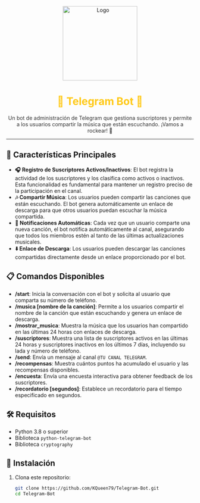<div align="center">
  <img src="https://64.media.tumblr.com/52138e81f9b6378e43b2a6e0c8563874/cceeceecf04c75e3-fe/s96x96u_c1/2d838a79bc6b431a9cc8bf09866fcfdbc0e2ee9c.pnj" alt="Logo" width="200">
  <h1 style="color:#FFC918;">🎉 Telegram Bot 🎉</h1>
  <p style="color:#333333;">
    Un bot de administración de Telegram que gestiona suscriptores y permite a los usuarios compartir la música que están escuchando. ¡Vamos a rockear! 🎸
  </p>
</div>

---

## 🌟 Características Principales

- **🎧 Registro de Suscriptores Activos/Inactivos**: El bot registra la actividad de los suscriptores y los clasifica como activos o inactivos. Esta funcionalidad es fundamental para mantener un registro preciso de la participación en el canal.
- **🎶 Compartir Música**: Los usuarios pueden compartir las canciones que están escuchando. El bot genera automáticamente un enlace de descarga para que otros usuarios puedan escuchar la música compartida.
- **🔔 Notificaciones Automáticas**: Cada vez que un usuario comparte una nueva canción, el bot notifica automáticamente al canal, asegurando que todos los miembros estén al tanto de las últimas actualizaciones musicales.
- **⬇️ Enlace de Descarga**: Los usuarios pueden descargar las canciones compartidas directamente desde un enlace proporcionado por el bot.

## 📋 Comandos Disponibles

- **/start**: Inicia la conversación con el bot y solicita al usuario que comparta su número de teléfono.
- **/musica [nombre de la canción]**: Permite a los usuarios compartir el nombre de la canción que están escuchando y genera un enlace de descarga.
- **/mostrar_musica**: Muestra la música que los usuarios han compartido en las últimas 24 horas con enlaces de descarga.
- **/suscriptores**: Muestra una lista de suscriptores activos en las últimas 24 horas y suscriptores inactivos en los últimos 7 días, incluyendo su lada y número de teléfono.
- **/send**: Envía un mensaje al canal `@TU CANAL TELEGRAM`.
- **/recompensas**: Muestra cuántos puntos ha acumulado el usuario y las recompensas disponibles.
- **/encuesta**: Envía una encuesta interactiva para obtener feedback de los suscriptores.
- **/recordatorio [segundos]**: Establece un recordatorio para el tiempo especificado en segundos.

## 🛠️ Requisitos

- Python 3.8 o superior
- Biblioteca `python-telegram-bot`
- Biblioteca `cryptography`

## 🚀 Instalación

1. Clona este repositorio:
   ```sh
   git clone https://github.com/KQueen79/Telegram-Bot.git
   cd Telegram-Bot

